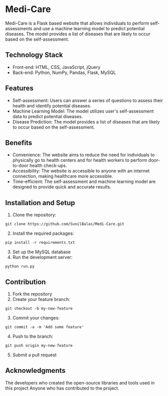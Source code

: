 # Medi-Care
Medi-Care is a Flask based website that allows individuals to perform self-assessments and use a machine learning model to predict potential diseases. The model provides a list of diseases that are likely to occur based on the self-assessment.

## Technology Stack
 - Front-end: HTML, CSS, JavaScript, jQuery
 - Back-end: Python, NumPy, Pandas, Flask, MySQL
 
## Features
 - Self-assessment: Users can answer a series of questions to assess their health and identify potential diseases.
 - Machine Learning Model: The model utilizes user's self-assessment data to predict potential diseases.
 - Disease Prediction: The model provides a list of diseases that are likely to occur based on the self-assessment.
 
## Benefits
 - Convenience: The website aims to reduce the need for individuals to physically go to health centers and for health workers to perform door-to-door health check-ups.
 - Accessibility: The website is accessible to anyone with an internet connection, making healthcare more accessible.
 - Time-efficient: The self-assessment and machine learning model are designed to provide quick and accurate results.

## Installation and Setup
1. Clone the repository: 
```
git clone https://github.com/SunilBalas/Medi-Care.git
```
2. Install the required packages: 
```
pip install -r requirements.txt
```
3. Set up the MySQL database
4. Run the development server: 
```
python run.py
```

## Contribution

1. Fork the repository
2. Create your feature branch: 
```
git checkout -b my-new-feature
```
3. Commit your changes: 
```
git commit -a -m 'Add some feature'
```
4. Push to the branch: 
```
git push origin my-new-feature
```
5. Submit a pull request

## Acknowledgments
The developers who created the open-source libraries and tools used in this project
Anyone who has contributed to the project.
